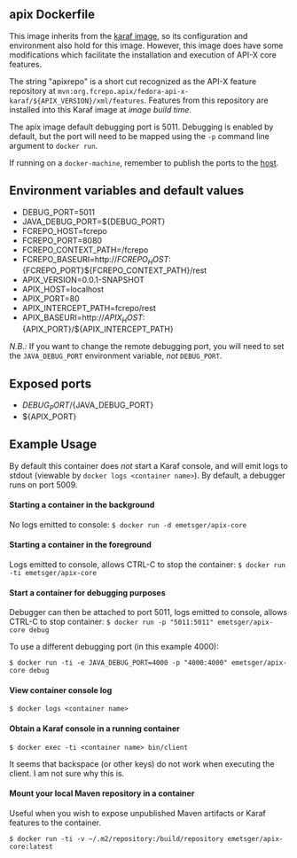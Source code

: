 ## apix Dockerfile

This image inherits from the [karaf image](../../karaf/4.0.6), so its configuration and environment also hold for this image.  However, this image does have some modifications which facilitate the installation and execution of API-X core features.

The string "apixrepo" is a short cut recognized as the API-X feature repository at `mvn:org.fcrepo.apix/fedora-api-x-karaf/${APIX_VERSION}/xml/features`.  Features from this repository are installed into this Karaf image at _image build time_.

The apix image default debugging port is 5011.  Debugging is enabled by default, but the port will need to be mapped using the `-p` command line argument to `docker run`.

If running on a `docker-machine`, remember to publish the ports to the [host](https://docs.docker.com/engine/reference/run/#/expose-incoming-ports).

## Environment variables and default values

* DEBUG_PORT=5011
* JAVA_DEBUG_PORT=${DEBUG_PORT}
* FCREPO_HOST=fcrepo
* FCREPO_PORT=8080
* FCREPO_CONTEXT_PATH=/fcrepo
* FCREPO_BASEURI=http://${FCREPO_HOST}:${FCREPO_PORT}${FCREPO_CONTEXT_PATH}/rest
* APIX_VERSION=0.0.1-SNAPSHOT
* APIX_HOST=localhost
* APIX_PORT=80
* APIX_INTERCEPT_PATH=fcrepo/rest
* APIX_BASEURI=http://${APIX_HOST}:${APIX_PORT}/${APIX_INTERCEPT_PATH}

*N.B.:* If you want to change the remote debugging port, you will need to set the `JAVA_DEBUG_PORT` environment variable, _not_ `DEBUG_PORT`.

## Exposed ports

* ${DEBUG_PORT}/${JAVA_DEBUG_PORT}
* ${APIX_PORT}

## Example Usage

By default this container does _not_ start a Karaf console, and will emit logs to stdout (viewable by `docker logs <container name>`).  By default, a debugger runs on port 5009.

#### Starting a container in the background

No logs emitted to console:
`$ docker run -d emetsger/apix-core`

#### Starting a container in the foreground

Logs emitted to console, allows CTRL-C to stop the container:
`$ docker run -ti emetsger/apix-core`

#### Start a container for debugging purposes

Debugger can then be attached to port 5011, logs emitted to console, allows CTRL-C to stop container:
`$ docker run -p "5011:5011" emetsger/apix-core debug`

To use a different debugging port (in this example 4000):

`$ docker run -ti -e JAVA_DEBUG_PORT=4000 -p "4000:4000" emetsger/apix-core debug`

#### View container console log

`$ docker logs <container name>`

#### Obtain a Karaf console in a running container

`$ docker exec -ti <container name> bin/client`

It seems that backspace (or other keys) do not work when executing the client.  I am not sure why this is.

#### Mount your local Maven repository in a container

Useful when you wish to expose unpublished Maven artifacts or Karaf features to the container.

`$ docker run -ti -v ~/.m2/repository:/build/repository emetsger/apix-core:latest`
